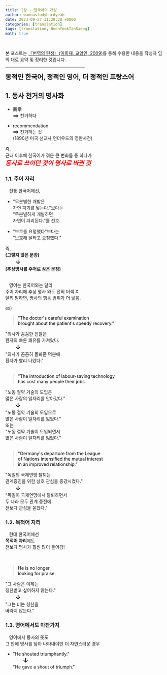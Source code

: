 ```yaml
---
title: 2장 - 한국어의 개성
author: wannastudyhardyeah
date: 2023-09-27 11:20:20 +0800
categories: [translation]
tags: [translation, BeonYeokTanSaeng]
math: true

---
```

본 포스트는 <a href="https://nl.go.kr/seoji/contents/S80100000000.do?schM=intgr_detail_view_isbn&isbn=9788991799400">『번역의 탄생』(이희재, 교양인, 2009)</a>를 통해 수용한 내용을 작성자 임의 대로 요약 및 정리한 것입니다.<br>
<hr width="50%">
<b style="font-size:1.3rem">동적인 한국어, 정적인 영어, 더 정적인 프랑스어</b>

<h2 id="verb-to-noun-in-choseon-h2">1. 동사 <b>천거</b>의 명사화</h2>

- 薦擧<br>
<b>==></b> 천거하다<br>

- recommendation<br>
<b>==></b> 천거하는 것<br>
(1890년 미국 선교사 언더우드의 영한사전)<br>

즉,<br>
근대 이후에 한국어가 겪은 큰 변화들 중 하나가<br>
<b style="font-size:1.2rem; color:red"><i>동사로 쓰이던 것이 명사로 바뀐 것</i></b><br>

<h3 id="subject-position-h3">1.1. 주어 자리</h3>

&nbsp;&nbsp;&nbsp;전통 한국어에선,<br>

- "무분별한 개발은<br>
자연 파괴를 낳는다."보다는<br>
"무분별하게 개발하면<br>
자연이 파괴된다."를 선호.<br>

- "보호를 요청했다"보다는<br>
"보호해 달라고 요청했다."<br>

즉,<br>
<b>(그렇지 않은 문장)</b><br>
&nbsp;&nbsp;&nbsp;&nbsp;&nbsp;&nbsp;&nbsp;&nbsp;<b style="font-size:1.2rem">↓</b><br>
<b>(추상명사를 주어로 삼은 문장)</b><br>
<br>

&nbsp;&nbsp;&nbsp;영어는 한국어와는 달리<br>
주어 자리에 추상 명사 와도 전혀 어색 X<br>
달리 말하면, 명사의 행동 범위가 더 넓음.<br>

ex)<br> 
> <div style="color:black">"The doctor's careful examination<br>
> brought about the patient's speedy recovery."</div>

"의사가 꼼꼼한 진찰은<br>
환자의 빠른 쾌유를 가져왔다.<br>
&nbsp;&nbsp;&nbsp;&nbsp;&nbsp;&nbsp;&nbsp;&nbsp;<b style="font-size:1.2rem">↓</b><br>
"의사가 꼼꼼히 돌봐준 덕분에<br>
환자가 빨리 나았다."<br>
<br>
> <div style="color:black">"The introduction of labour-saving technology<br>
> has cost many people their jobs</div>

"노동 절약 기술의 도입은<br>
많은 사람의 일자리를 앗아갔다."<br>
&nbsp;&nbsp;&nbsp;&nbsp;&nbsp;&nbsp;&nbsp;&nbsp;<b style="font-size:1.2rem">↓</b><br>
"노동 절약 기술의 도입으로<br>
많은 사람이 일자리를 잃었다."<br>
또는<br>
"노동 절약 기술이 도입되면서<br>
많은 사람이 일자리를 잃었다."<br>
<br>
> <div style="color:black">"Germany's departure from the League<br>
> of Nations intensified the mutual interest<br>
> in an improved relationship."</div>

"독일의 국제연맹 탈퇴는<br>
관계증진을 위한 상호 관심을 증강시켰다."<br>
&nbsp;&nbsp;&nbsp;&nbsp;&nbsp;&nbsp;&nbsp;&nbsp;<b style="font-size:1.2rem">↓</b><br>
"독일이 국제연맹에서 탈퇴하면서<br>
두 나라 모두 관계 증진에<br>
전보다 관심을 쏟았다."<br>

<h3 id="object-position-h3">1.2. 목적어 자리</h3>

&nbsp;&nbsp;&nbsp;현대 한국어에선<br>
<b>목적어 자리</b>에도<br>
전보다 명사가 훨씬 많이 들어감!<br>
<br>
<br>
> <div style="color:black">He is no longer<br>
> looking for praise.</div>

"그 사람은 이제는<br>
칭찬받고 싶어하지 않는다."<br>
&nbsp;&nbsp;&nbsp;&nbsp;&nbsp;&nbsp;&nbsp;&nbsp;<b style="font-size:1.2rem">↓</b><br>
"그는 더는 칭찬을<br>
바라지 않는다."<br>

<h3 id="also-english-h3">1.3. 영어에서도 마찬가지</h3>

&nbsp;&nbsp;&nbsp;영어에서 동사의 뜻도<br>
그 안에 명사를 담아 나타내야만 더 자연스러운 경우<br>

- "He shouted triumphantly."<br>
&nbsp;&nbsp;&nbsp;&nbsp;&nbsp;&nbsp;&nbsp;&nbsp;<b style="font-size:1.2rem">↓</b><br>
"He gave a shout of triumph."<br>
